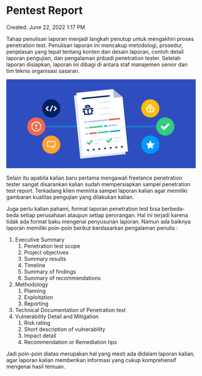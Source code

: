 # Pentest Report

Created: June 22, 2022 1:17 PM

Tahap penulisan laporan menjadi langkah penutup untuk mengakhiri proses penetration test. Penulisan laporan ini mencakup metodologi, prosedur, penjelasan yang tepat tentang konten dan desain laporan, contoh detail laporan pengujian, dan pengalaman pribadi penetration tester. Setelah laporan disiapkan, laporan ini dibagi di antara staf manajemen senior dan tim teknis organisasi sasaran.

![Untitled](Pentest%20Report%206cab6284bc1e49f48024a253cd1db595/Untitled.png)

Selain itu apabila kalian baru pertama mengawali freelance penetration tester sangat disarankan kalian sudah mempersiapkan sampel penetration test report. Terkadang klien meminta sampel laporan kalian agar memiliki gambaran kualitas pengujian yang dilakukan kalian.

Juga perlu kalian pahami, format laporan penetration test bisa berbeda-beda setiap perusahaan ataupun setiap perorangan. Hal ini terjadi karena tidak ada format baku mengenai penyusunan laporan. Namun ada baiknya laporan memiliki poin-poin berikut berdasarkan pengalaman penulis :

1. Executive Summary
    1. Penetration test scope
    2. Project objectives
    3. Summary results
    4. Timeline
    5. Summary of findings
    6. Summary of recommendations
2. Methodology
    1. Planning
    2. Exploitation
    3. Reporting
3. Technical Documentation of Penetration test
4. Vulnerability Detail and Mitigation
    1. Risk rating
    2. Short description of vulnerability
    3. Impact detail
    4. Recommendation or Remediation tips

Jadi poin-poin diatas merupakan hal yang mesti ada didalam laporan kalian, agar laporan kalian memberikan informasi yang cukup komprehensif mengenai hasil temuan.